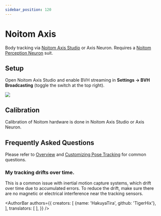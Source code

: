 ```yaml
---
sidebar_position: 120
---
```


# Noitom Axis

Body tracking via [Noitom Axis Studio](https://neuronmocap.com/pages/axis-studio) or Axis Neuron. Requires a [Noitom Perception Neuron](https://neuronmocap.com/) suit.

## Setup

Open Noitom Axis Studio and enable BVH streaming in **Settings → BVH Broadcasting** (toggle the switch at the top right).

![](/doc-img/en-noitom-1.png)

## Calibration

Calibration of Noitom hardware is done in Noitom Axis Studio or Axis Neuron.

## Frequently Asked Questions

Please refer to [Overview](overview#FAQ) and [Customizing Pose Tracking](body-tracking#FAQ) for common questions.

### My tracking drifts over time.

This is a common issue with inertial motion capture systems, which drift over time due to accumulated errors. To reduce the drift, make sure there are no magnetic or electrical interference near the tracking sensors.

<AuthorBar authors={{
  creators: [
    {name: 'HakuyaTira', github: 'TigerHix'},
  ],
  translators: [
  ],
}} />
